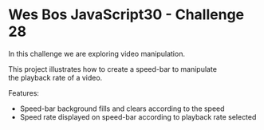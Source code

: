 # Wes Bos JavaScript30 - Challenge 28

In this challenge we are exploring video manipulation.

This project illustrates how to create a speed-bar to manipulate  
the playback rate of a video.

Features:  
* Speed-bar background fills and clears according to the speed
* Speed rate displayed on speed-bar according to playback rate selected